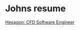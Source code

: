 # Johns resume


[Hexagon: CFD Software Engineer](https://myhr-hexagonmi.my.salesforce-sites.com/recruit/fRecruit__ApplyJob?vacancyNo=VN5448)
